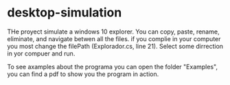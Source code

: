 # desktop-simulation


THe proyect simulate a windows 10 explorer. You can copy, paste, rename, eliminate, and navigate betwen all the files.
if you complie in your computer you most change the filePath (Explorador.cs, line 21). Select some dirrection in yor
compuer and run.

To see axamples about the programa you can open the folder "Examples", you can find a pdf to show you the program in action.

